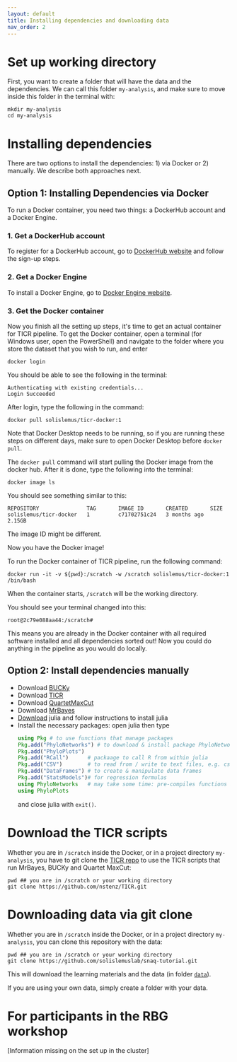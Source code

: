 ```yaml
---
layout: default
title: Installing dependencies and downloading data
nav_order: 2
---
```


# Set up working directory

First, you want to create a folder that will have the data and the dependencies. We can call this folder `my-analysis`, and make sure to move inside this folder in the terminal with:
```
mkdir my-analysis
cd my-analysis
```

# Installing dependencies

There are two options to install the dependencies: 1) via Docker or 2) manually. We describe both approaches next.

## Option 1: Installing Dependencies via Docker

To run a Docker container, you need two things: a DockerHub account and a Docker Engine.

### 1. Get a DockerHub account

To register for a DockerHub account, go to [DockerHub website](https://hub.docker.com/) and follow the sign-up steps.

### 2. Get a Docker Engine

To install a Docker Engine, go to [Docker Engine website](https://www.docker.com/products/docker-desktop/). 

### 3. Get the Docker container

Now you finish all the setting up steps, it's time to get an actual container for TICR pipeline. To get the Docker container, open a terminal (for Windows user, open the PowerShell) and navigate to the folder where you store the dataset that you wish to run, and enter

```
docker login
```

You should be able to see the following in the terminal:

```
Authenticating with existing credentials...
Login Succeeded
```

After login, type the following in the command:

```
docker pull solislemus/ticr-docker:1
```

Note that Docker Desktop needs to be running, so if you are running these steps on different days, make sure to open Docker Desktop before `docker pull`.

The `docker pull` command will start pulling the Docker image from the docker hub. After it is done, type the following into the terminal:

```
docker image ls
```

You should see something similar to this:

```
REPOSITORY               TAG       IMAGE ID       CREATED       SIZE
solislemus/ticr-docker   1         c71702751c24   3 months ago   2.15GB
```

The image ID might be different.

Now you have the Docker image! 

To run the Docker container of TICR pipeline, run the following command:

```
docker run -it -v ${pwd}:/scratch -w /scratch solislemus/ticr-docker:1 /bin/bash
```

When the container starts, `/scratch` will be the working directory.

You should see your terminal changed into this:
```
root@2c79e088aa44:/scratch#
```

This means you are already in the Docker container with all required software installed and all dependencies sorted out! Now you could do anything in the pipeline as you would do locally.


## Option 2: Install dependencies manually

- Download [BUCKy](http://pages.stat.wisc.edu/~ane/bucky/index.html)
- Download [TICR](https://github.com/nstenz/TICR)
- Download [QuartetMaxCut](http://research.haifa.ac.il/%7Essagi/software/QMCN.tar.gz)
- Download [MrBayes](http://nbisweden.github.io/MrBayes/)
- [Download](https://julialang.org) julia and
  follow instructions to install julia
- Install the necessary packages: open julia then type
    ```julia
    using Pkg # to use functions that manage packages
    Pkg.add("PhyloNetworks") # to download & install package PhyloNetworks
    Pkg.add("PhyloPlots")
    Pkg.add("RCall")      # packaage to call R from within julia
    Pkg.add("CSV")        # to read from / write to text files, e.g. csv files
    Pkg.add("DataFrames") # to create & manipulate data frames
    Pkg.add("StatsModels")# for regression formulas
    using PhyloNetworks   # may take some time: pre-compiles functions in that package
    using PhyloPlots
    ```
    and close julia with `exit()`.

# Download the TICR scripts

Whether you are in `/scratch` inside the Docker, or in a project directory `my-analysis`, you have to git clone the [TICR repo](https://github.com/nstenz/TICR) to use the TICR scripts that run MrBayes, BUCKy and Quartet MaxCut:

```
pwd ## you are in /scratch or your working directory
git clone https://github.com/nstenz/TICR.git
```

# Downloading data via git clone

Whether you are in `/scratch` inside the Docker, or in a project directory `my-analysis`, you can clone this repository with the data:

```
pwd ## you are in /scratch or your working directory
git clone https://github.com/solislemuslab/snaq-tutorial.git
```

This will download the learning materials and the data (in folder [`data`](https://github.com/solislemuslab/snaq-tutorial/tree/main/data)).


If you are using your own data, simply create a folder with your data.


# For participants in the RBG workshop

[Information missing on the set up in the cluster]